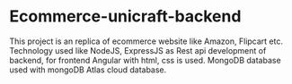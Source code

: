 # Ecommerce-unicraft-backend
This project is an replica of ecommerce website like Amazon, Flipcart etc. Technology used like NodeJS, ExpressJS as Rest api development of backend, for frontend Angular with html, css is used. MongoDB database used with mongoDB Atlas cloud database.
